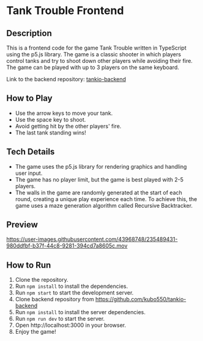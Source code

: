 # Tank Trouble Frontend

## Description

This is a frontend code for the game Tank Trouble written in TypeScript using the p5.js library. The game is a classic shooter in which players control tanks and try to shoot down other players while avoiding their fire. The game can be played with up to 3 players on the same keyboard.

Link to the backend repository:
[tankio-backend](https://github.com/kubo550/tankio-backend)

## How to Play

- Use the arrow keys to move your tank.
- Use the space key to shoot.
- Avoid getting hit by the other players' fire.
- The last tank standing wins!

## Tech Details

- The game uses the p5.js library for rendering graphics and handling user input.
- The game has no player limit, but the game is best played with 2-5 players.
- The walls in the game are randomly generated at the start of each round, creating a unique play experience each time. To achieve this, the game uses a maze generation algorithm called Recursive Backtracker.

## Preview

https://user-images.githubusercontent.com/43968748/235489431-980ddfbf-b37f-44c8-9281-394cd7a8605c.mov

## How to Run

1. Clone the repository.
2. Run `npm install` to install the dependencies.
3. Run `npm start` to start the development server.
4. Clone backend repository from https://github.com/kubo550/tankio-backend
5. Run `npm install` to install the server dependencies.
6. Run `npm run dev` to start the server.
7. Open http://localhost:3000 in your browser.
8. Enjoy the game!
